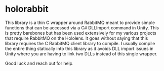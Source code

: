 # holorabbit

This library is a thin C wrapper around RabbitMQ meant to provide simple functions that can be accessed via a C# DLLImport command in Unity.  This is pretty barebones but has been used extensively for my various projects that require RabbitMQ on the Hololens.  It goes without saying that this library requires the C RabbitMQ client library to compile.  I usually compile the entire thing statically into this library as it avoids DLL import issues in Unity where you are having to link two DLLs instead of this single wrapper.

Good luck and reach out for help.